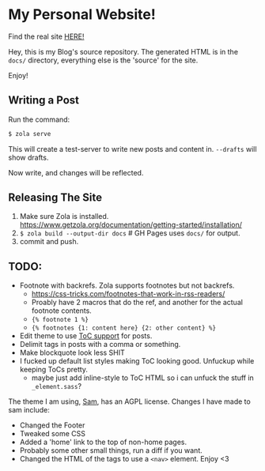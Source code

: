# My Personal Website!

Find the real site [HERE!](https://thedav.is)

Hey, this is my Blog's source repository.
The generated HTML is in the `docs/` directory,
everything else is the 'source' for the site.

Enjoy!

## Writing a Post

Run the command:

```bash
$ zola serve
```

This will create a test-server to write new posts and content in. `--drafts` will show drafts.

Now write, and changes will be reflected.

## Releasing The Site

1. Make sure Zola is installed. https://www.getzola.org/documentation/getting-started/installation/
2. `$ zola build --output-dir docs` # GH Pages uses `docs/` for output.
3. commit and push.

## TODO:

- Footnote with backrefs. Zola supports footnotes but not backrefs.
  - https://css-tricks.com/footnotes-that-work-in-rss-readers/
  - Proably have 2 macros that do the ref, and another for the actual footnote contents.
  - `{% footnote 1 %}`
  - `{% footnotes {1: content here} {2: other content} %}`
- Edit theme to use [ToC support](https://www.getzola.org/documentation/content/table-of-contents/) for posts.
- Delimit tags in posts with a comma or something.
- Make blockquote look less SHIT
- I fucked up default list styles making ToC looking good. Unfuckup while keeping ToCs pretty.
  - maybe just add inline-style to ToC HTML so i can unfuck the stuff in `_element.sass`?

The theme I am using, [Sam](https://github.com/janbaudisch/zola-sam),
has an AGPL license.
Changes I have made to sam include:

- Changed the Footer
- Tweaked some CSS
- Added a 'home' link to the top of non-home pages.
- Probably some other small things, run a diff if you want.
- Changed the HTML of the tags to use a `<nav>` element.
  Enjoy <3
